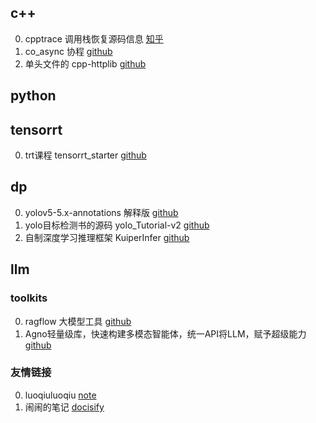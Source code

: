 

## c++

0. cpptrace 调用栈恢复源码信息 [知乎](https://zhuanlan.zhihu.com/p/19257168256?utm_campaign=shareopn&utm_medium=social&utm_psn=1864452920814223360&utm_source=wechat_session)
1. co_async 协程 [github](https://github.com/archibate/co_async.git)
2. 单头文件的 cpp-httplib [github](https://github.com/yhirose/cpp-httplib.git)

## python

## tensorrt

0. trt课程 tensorrt_starter  [github](https://github.com/kalfazed/tensorrt_starter.git)

## dp

0. yolov5-5.x-annotations 解释版 [github](https://github.com/naonao-cola/yolov5-5.x-annotations.git)
1. yolo目标检测书的源码 yolo_Tutorial-v2 [github](https://github.com/naonao-cola/my_yolo_Tutorial-v2.git)
2. 自制深度学习推理框架 KuiperInfer [github](https://github.com/zjhellofss/KuiperInfer.git)

## llm

### toolkits

0. ragflow 大模型工具  [github](https://github.com/infiniflow/ragflow.git)
1. Agno轻量级库，快速构建多模态智能体，统一API将LLM，赋予超级能力[github](https://github.com/agno-agi/agno)



### 友情链接

0. luoqiuluoqiu [note](https://luoqiuluoqiu.github.io/note/)
1. 闹闹的笔记 [docisify](https://naonao-cola.github.io/gist/)
